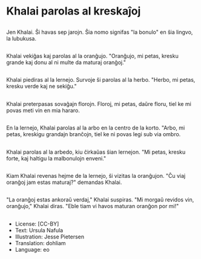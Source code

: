 # Khalai parolas al kreskaĵoj

##
Jen Khalai. Ŝi havas sep jarojn. Ŝia nomo signifas "la bonulo" en ŝia lingvo, la lubukusa.

##
Khalai vekiĝas kaj parolas al la oranĝujo. "Oranĝujo, mi petas, kresku grande kaj donu al ni multe da maturaj oranĝoj."

##
Khalai piediras al la lernejo. Survoje ŝi parolas al la herbo. "Herbo, mi petas, kresku verde kaj ne sekiĝu."

##
Khalai preterpasas sovaĝajn florojn. Floroj, mi petas, daŭre floru, tiel ke mi povas meti vin en mia hararo.

##
En la lernejo, Khalai parolas al la arbo en la centro de la korto. "Arbo, mi petas, kreskigu grandajn branĉojn, tiel ke ni povas legi sub via ombro.

##
Khalai parolas al la arbedo, kiu ĉirkaŭas ŝian lernejon. "Mi petas, kresku forte, kaj haltigu la malbonulojn enveni."

##
Kiam Khalai revenas hejme de la lernejo, ŝi vizitas la oranĝujon. "Ĉu viaj oranĝoj jam estas maturaj?" demandas Khalai.

##
"La oranĝoj estas ankoraŭ verdaj," Khalai suspiras. "Mi morgaŭ revidos vin, oranĝujo," Khalai diras. "Eble tiam vi havos maturan oranĝon por mi!"

##
* License: [CC-BY]
* Text: Ursula Nafula
* Illustration: Jesse Pietersen
* Translation: dohliam
* Language: eo
